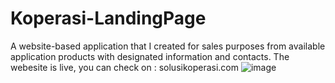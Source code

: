 # Koperasi-LandingPage
A website-based application that I created for sales purposes from available application products with designated information and contacts.
The webesite is live, you can check on : solusikoperasi.com
![image](https://github.com/malfian7/Koperasi-LandingPage/assets/38493144/e8d2348e-8b5a-472a-aa60-a47d5f63110b)
